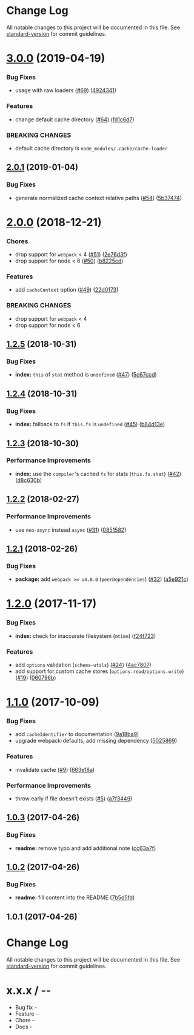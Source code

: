 # Change Log

All notable changes to this project will be documented in this file. See [standard-version](https://github.com/conventional-changelog/standard-version) for commit guidelines.

<a name="3.0.0"></a>
# [3.0.0](https://github.com/webpack-contrib/cache-loader/compare/v2.0.1...v3.0.0) (2019-04-19)


### Bug Fixes

* usage with raw loaders ([#69](https://github.com/webpack-contrib/cache-loader/issues/69)) ([4924341](https://github.com/webpack-contrib/cache-loader/commit/4924341))


### Features

* change default cache directory ([#64](https://github.com/webpack-contrib/cache-loader/issues/64)) ([fd1c6d7](https://github.com/webpack-contrib/cache-loader/commit/fd1c6d7))


### BREAKING CHANGES

* default cache directory is `node_modules/.cache/cache-loader`



<a name="2.0.1"></a>
## [2.0.1](https://github.com/webpack-contrib/cache-loader/compare/v2.0.0...v2.0.1) (2019-01-04)


### Bug Fixes

* generate normalized cache context relative paths ([#54](https://github.com/webpack-contrib/cache-loader/issues/54)) ([5b37474](https://github.com/webpack-contrib/cache-loader/commit/5b37474))



<a name="2.0.0"></a>
# [2.0.0](https://github.com/webpack-contrib/cache-loader/compare/v1.2.5...v2.0.0) (2018-12-21)


### Chores

* drop support for `webpack` < 4 ([#51](https://github.com/webpack-contrib/cache-loader/issues/51)) ([2e76d3f](https://github.com/webpack-contrib/cache-loader/commit/2e76d3f))
* drop support for node < 6 ([#50](https://github.com/webpack-contrib/cache-loader/issues/50)) ([b8225cd](https://github.com/webpack-contrib/cache-loader/commit/b8225cd))


### Features

* add `cacheContext` option ([#49](https://github.com/webpack-contrib/cache-loader/issues/49)) ([22d0173](https://github.com/webpack-contrib/cache-loader/commit/22d0173))


### BREAKING CHANGES

* drop support for `webpack` < 4
* drop support for node < 6



<a name="1.2.5"></a>
## [1.2.5](https://github.com/webpack-contrib/cache-loader/compare/v1.2.4...v1.2.5) (2018-10-31)


### Bug Fixes

* **index:** `this` of `stat` method is `undefined` ([#47](https://github.com/webpack-contrib/cache-loader/issues/47)) ([5c67ccd](https://github.com/webpack-contrib/cache-loader/commit/5c67ccd))



<a name="1.2.4"></a>
## [1.2.4](https://github.com/webpack-contrib/cache-loader/compare/v1.2.3...v1.2.4) (2018-10-31)


### Bug Fixes

* **index:** fallback to `fs` if `this.fs` is `undefined` ([#45](https://github.com/webpack-contrib/cache-loader/issues/45)) ([b84d13e](https://github.com/webpack-contrib/cache-loader/commit/b84d13e))



<a name="1.2.3"></a>
## [1.2.3](https://github.com/webpack-contrib/cache-loader/compare/v1.2.2...v1.2.3) (2018-10-30)


### Performance Improvements

* **index:** use the `compiler`'s cached `fs` for stats (`this.fs.stat`) ([#42](https://github.com/webpack-contrib/cache-loader/issues/42)) ([d8c630b](https://github.com/webpack-contrib/cache-loader/commit/d8c630b))



<a name="1.2.2"></a>
## [1.2.2](https://github.com/webpack-contrib/cache-loader/compare/v1.2.1...v1.2.2) (2018-02-27)


### Performance Improvements

* use `neo-async` instead `async` ([#31](https://github.com/webpack-contrib/cache-loader/issues/31)) ([0851582](https://github.com/webpack-contrib/cache-loader/commit/0851582))



<a name="1.2.1"></a>
## [1.2.1](https://github.com/webpack-contrib/cache-loader/compare/v1.2.0...v1.2.1) (2018-02-26)


### Bug Fixes

* **package:** add `webpack >= v4.0.0` (`peerDependencies`) ([#32](https://github.com/webpack-contrib/cache-loader/issues/32)) ([a5e921c](https://github.com/webpack-contrib/cache-loader/commit/a5e921c))



<a name="1.2.0"></a>
# [1.2.0](https://github.com/webpack-contrib/cache-loader/compare/v1.1.0...v1.2.0) (2017-11-17)


### Bug Fixes

* **index:** check for inaccurate filesystem (`mtime`)  ([f24f723](https://github.com/webpack-contrib/cache-loader/commit/f24f723))


### Features

* add `options` validation (`schema-utils`) ([#24](https://github.com/webpack-contrib/cache-loader/issues/24)) ([4ac7807](https://github.com/webpack-contrib/cache-loader/commit/4ac7807))
* add support for custom cache stores (`options.read/options.write`) ([#19](https://github.com/webpack-contrib/cache-loader/issues/19)) ([060796b](https://github.com/webpack-contrib/cache-loader/commit/060796b))



<a name="1.1.0"></a>
# [1.1.0](https://github.com/webpack-contrib/cache-loader/compare/v1.0.3...v1.1.0) (2017-10-09)


### Bug Fixes

* add `cacheIdentifier` to documentation ([9a18ba9](https://github.com/webpack-contrib/cache-loader/commit/9a18ba9))
* upgrade webpack-defaults, add missing dependency ([5025869](https://github.com/webpack-contrib/cache-loader/commit/5025869))


### Features

* invalidate cache ([#9](https://github.com/webpack-contrib/cache-loader/issues/9)) ([663e18a](https://github.com/webpack-contrib/cache-loader/commit/663e18a))


### Performance Improvements

* throw early if file doesn't exists ([#5](https://github.com/webpack-contrib/cache-loader/issues/5)) ([a7f3449](https://github.com/webpack-contrib/cache-loader/commit/a7f3449))



<a name="1.0.3"></a>
## [1.0.3](https://github.com/webpack-contrib/cache-loader/compare/v1.0.2...v1.0.3) (2017-04-26)


### Bug Fixes

* **readme:** remove typo and add additional note ([cc63a7f](https://github.com/webpack-contrib/cache-loader/commit/cc63a7f))



<a name="1.0.2"></a>
## [1.0.2](https://github.com/webpack-contrib/cache-loader/compare/v1.0.1...v1.0.2) (2017-04-26)


### Bug Fixes

* **readme:** fill content into the README ([7b5d5fd](https://github.com/webpack-contrib/cache-loader/commit/7b5d5fd))



<a name="1.0.1"></a>
## 1.0.1 (2017-04-26)



# Change Log

All notable changes to this project will be documented in this file. See [standard-version](https://github.com/conventional-changelog/standard-version) for commit guidelines.

x.x.x / <year>-<month>-<day>
==================

  * Bug fix -
  * Feature -
  * Chore -
  * Docs -
